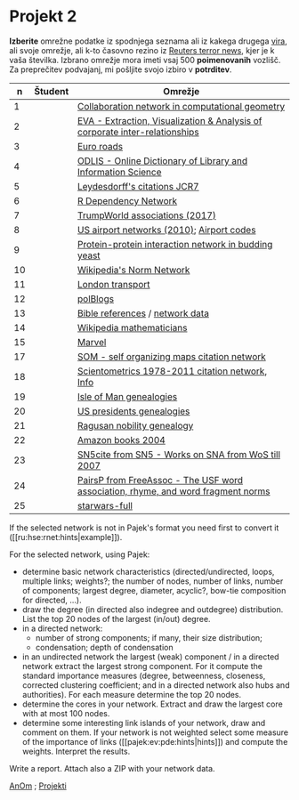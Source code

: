 # Projekt 2


**Izberite** omrežne podatke iz spodnjega seznama ali iz kakega drugega [vira](http://vladowiki.fmf.uni-lj.si/doku.php?id=pajek:ev:pde:sources), ali svoje omrežje, ali k-to časovno rezino iz [Reuters terror news](http://vlado.fmf.uni-lj.si/pub/networks/data/CRA/terror.htm), kjer je k vaša številka. Izbrano omrežje mora imeti vsaj  500 **poimenovanih** vozlišč. Za preprečitev podvajanj, mi pošljite svojo izbiro v **potrditev**. 

|  n | Študent   | Omrežje  |
|----|-----------|----------------------|
|  1 |   | [Collaboration network in computational geometry](http://vlado.fmf.uni-lj.si/pub/networks/data/collab/geom.htm)  |
|  2 |   | [EVA - Extraction, Visualization & Analysis of corporate inter-relationships](http://vlado.fmf.uni-lj.si/pub/networks/data/econ/Eva/Eva.htm) |
|  3 |   | [Euro roads](http://vladowiki.fmf.uni-lj.si/doku.php?id=pajek:nets:mix:euroad) |
|  4 |   | [ODLIS - Online Dictionary of Library and Information Science](http://vlado.fmf.uni-lj.si/pub/networks/data/dic/odlis/Odlis.htm) |
|  5 |   | [Leydesdorff's citations JCR7](https://github.com/bavla/Nets/tree/master/data/JCR) |  
|  6 |   | [R Dependency Network](http://www.mas.ncl.ac.uk/~ncsg3/blog/dependencies.csv) | 
|  7 |   | [TrumpWorld associations (2017)](https://github.com/BuzzFeedNews/trumpworld) |
|  8 |   | [US airport networks (2010)](http://opsahl.co.uk/tnet/datasets/USairport_2010.dl); [Airport codes](http://opsahl.co.uk/tnet/datasets/USairport_2010_codes.txt) |
|  9 |   | [Protein-protein interaction network in budding yeast](http://vlado.fmf.uni-lj.si/pub/networks/data/bio/Yeast/Yeast.htm) |
|  10 |   | [Wikipedia's Norm Network](http://tuvalu.santafe.edu/~simon/styled-9/styled-10/) |
|  11 |   | [London transport](https://github.com/bavla/Rnet/tree/master/net/mRel/London)  |
|  12 |   | [polBlogs](http://vlado.fmf.uni-lj.si/pub/networks/data/mix/mixed.htm)   |
|  13 |   | [Bible references](https://medium.com/swlh/analyzing-references-in-bibles-verses-using-complex-networks-with-pandas-and-gephi-8a4edc52e7ab) / [network data](https://github.com/edusrmt/one-figure-projects/blob/master/datasets/translated_references.csv) |
|  14 |   | [Wikipedia mathematicians](https://www.kaggle.com/datasets/simonburton/wikipedia-mathematicians)   |
|  15 |   | [Marvel](https://www.kaggle.com/datasets/csanhueza/the-marvel-universe-social-network)   |
|  17 |   | [SOM - self organizing maps citation network](http://vladowiki.fmf.uni-lj.si/doku.php?id=pajek:data:pajek:som)   |
|  18 |   | [Scientometrics 1978-2011 citation network](http://vlado.fmf.uni-lj.si/pub/networks/data/cite/SciMet.zip), [Info](http://vlado.fmf.uni-lj.si/pub/networks/data/cite/default.htm)   |
|  19 |   | [Isle of Man genealogies](http://vlado.fmf.uni-lj.si/pub/networks/data/esna/IsleofMan.htm)   |
|  20 |   | [US presidents genealogies](http://vlado.fmf.uni-lj.si/pub/networks/data//GED/Presdnts.GED)   |
|  21 |   | [Ragusan nobility genealogy](http://vlado.fmf.uni-lj.si/pub/networks/data/esna/ragusa.htm)   |
|  22 |   | [Amazon books 2004](http://vladowiki.fmf.uni-lj.si/doku.php?id=pajek:data:link:az04)  |
|  23 |   | [SN5cite from SN5 - Works on SNA from WoS till 2007](http://vladowiki.fmf.uni-lj.si/doku.php?id=pajek:data:link:sn5)   |
|  24 |   | [PairsP from FreeAssoc - The USF word association, rhyme, and word fragment norms](http://vlado.fmf.uni-lj.si/pub/networks/data/dic/fa/FreeAssoc.htm)   |
|  25 |   | [starwars-full](https://www.kaggle.com/datasets/ruchi798/star-wars)   |

 



If the selected network is not in Pajek's format you need first to convert it ([[ru:hse:rnet:hints|example]]).

For the selected network, using Pajek:
  - determine basic network characteristics (directed/undirected, loops, multiple links; weights?; the number of nodes, number of links, number of components; largest degree, diameter, acyclic?, bow-tie composition for directed, ...).
  - draw the degree (in directed also indegree and outdegree) distribution. List the top 20 nodes of the largest (in/out) degree. 
  - in a directed network: 
    - number of strong components; if many, their size distribution; 
    - condensation; depth of condensation  
  - in an undirected network the largest (weak) component / in a directed network extract the largest strong component. For it compute the standard importance measures (degree, betweenness, closeness, corrected clustering coefficient; and in a directed network also hubs and authorities). For each measure determine the top 20 nodes.
  - determine the cores in your network. Extract and draw the largest core with at most 100 nodes.
  - determine some interesting link islands of your network, draw and comment on them. If your network is not weighted select some measure of the importance of links ([[pajek:ev:pde:hints|hints]]) and compute the weights. Interpret the results.

Write a report. Attach also a ZIP with your network data.




[AnOm](./README.md) ; [Projekti](projekti.md)
